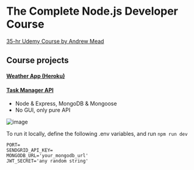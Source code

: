 # The Complete Node.js Developer Course

[35-hr Udemy Course by Andrew Mead](https://www.udemy.com/course/the-complete-nodejs-developer-course-2/)

## Course projects

#### [Weather App (Heroku)](https://matijao-weather.herokuapp.com/)

#### [Task Manager API](https://matijao-task-manager.herokuapp.com)

- Node & Express, MongoDB & Mongoose
- No GUI, only pure API


![image](https://user-images.githubusercontent.com/46557266/132994824-a3062e7b-ab99-40e6-b55d-ace9e463f717.png)

To run it locally, define the following .env variables, and run `npm run dev`
```
PORT=
SENDGRID_API_KEY=
MONGODB_URL='your_mongodb_url'
JWT_SECRET='any random string'
```
